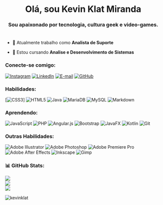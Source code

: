 <h1 align="center">Olá, sou Kevin Klat Miranda</h1>
<h3 align="center">Sou apaixonado por tecnologia, cultura geek e video-games.</h3>
<h1></h1>

- 🔭 Atualmente trabalho como **Analista de Suporte**

- 🌱 Estou cursando **Analise e Desenvolvimento de Sistemas**

### Conecte-se comigo:
[![Instagram](https://img.shields.io/badge/-Instagram-%23E4405F?style=for-the-badge&logo=instagram&logoColor=white)](https://www.instagram.com/kevinklat/)
[![LinkedIn](https://img.shields.io/badge/LinkedIn-0077B5?style=for-the-badge&logo=linkedin&logoColor=white)](https://www.linkedin.com/in/kevin-klat-miranda-bb83ab79/)
[![E-mail](https://img.shields.io/badge/-Email-0072C6?style=for-the-badge&logo=microsoft-outlook&logoColor=007BFF)](mailto:kevin_klat@hotmail.com)
[![GitHub](https://img.shields.io/badge/github-%23121011.svg?style=for-the-badge&logo=github&logoColor=white)](https://github.com/kevinklat/)

### Habilidades:

[![CSS3](https://img.shields.io/badge/css3-%231572B6.svg?style=for-the-badge&logo=css3&logoColor=white)]
![HTML5](https://img.shields.io/badge/html5-%23E34F26.svg?style=for-the-badge&logo=html5&logoColor=white) 
![Java](https://img.shields.io/badge/java-%23ED8B00.svg?style=for-the-badge&logo=openjdk&logoColor=white) 
![MariaDB](https://img.shields.io/badge/MariaDB-003545?style=for-the-badge&logo=mariadb&logoColor=white) 
![MySQL](https://img.shields.io/badge/mysql-4479A1.svg?style=for-the-badge&logo=mysql&logoColor=white) 
![Markdown](https://img.shields.io/badge/markdown-%23000000.svg?style=for-the-badge&logo=markdown&logoColor=white) 

### Aprendendo:

![JavaScript](https://img.shields.io/badge/javascript-%23323330.svg?style=for-the-badge&logo=javascript&logoColor=%23F7DF1E) 
![PHP](https://img.shields.io/badge/php-%23777BB4.svg?style=for-the-badge&logo=php&logoColor=white) 
![Angular.js](https://img.shields.io/badge/angular.js-%23E23237.svg?style=for-the-badge&logo=angularjs&logoColor=white) 
![Bootstrap](https://img.shields.io/badge/bootstrap-%238511FA.svg?style=for-the-badge&logo=bootstrap&logoColor=white) 
![JavaFX](https://img.shields.io/badge/javafx-%23FF0000.svg?style=for-the-badge&logo=javafx&logoColor=white) 
![Kotlin](https://img.shields.io/badge/kotlin-%237F52FF.svg?style=for-the-badge&logo=kotlin&logoColor=white) 
![Git](https://img.shields.io/badge/git-%23F05033.svg?style=for-the-badge&logo=git&logoColor=white) 

### Outras Habilidades:

![Adobe Illustrator](https://img.shields.io/badge/adobe%20illustrator-%23FF9A00.svg?style=for-the-badge&logo=adobe%20illustrator&logoColor=white) 
![Adobe Photoshop](https://img.shields.io/badge/adobe%20photoshop-%2331A8FF.svg?style=for-the-badge&logo=adobe%20photoshop&logoColor=white) 
![Adobe Premiere Pro](https://img.shields.io/badge/Adobe%20Premiere%20Pro-9999FF.svg?style=for-the-badge&logo=Adobe%20Premiere%20Pro&logoColor=white) 
![Adobe After Effects](https://img.shields.io/badge/Adobe%20After%20Effects-9999FF.svg?style=for-the-badge&logo=Adobe%20After%20Effects&logoColor=white) 
![Inkscape](https://img.shields.io/badge/Inkscape-e0e0e0?style=for-the-badge&logo=inkscape&logoColor=080A13) 
![Gimp](https://img.shields.io/badge/Gimp-657D8B?style=for-the-badge&logo=gimp&logoColor=FFFFFF) 


### 📊 GitHub Stats:
![](https://github-readme-stats.vercel.app/api?username=kevinklat&theme=transparent&hide_border=false&include_all_commits=false&count_private=false)<br/>
![](https://nirzak-streak-stats.vercel.app/?user=kevinklat&theme=transparent&hide_border=false)<br/>
![](https://github-readme-stats.vercel.app/api/top-langs/?username=kevinklat&theme=transparent&hide_border=false&include_all_commits=false&count_private=false&layout=compact)

<p align="left">
  <img src="https://komarev.com/ghpvc/?username=kevinklat&label=Profile%20views&color=lightgrey&style=for-the-badge&abbreviated=true" alt="kevinklat" />
</p>
